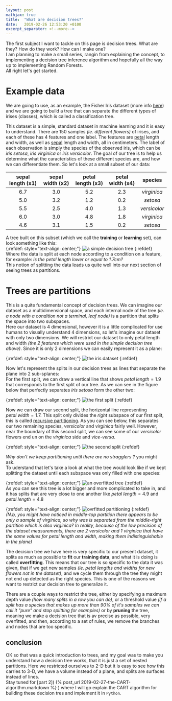 ```yaml
---
layout: post
mathjax: true
title:  "What are decision trees?"
date:   2019-02-26 12:53:20 +0100
excerpt_separator: <!--more-->
---
```


The first subject I want to tackle on this page is decision trees. What are they? How do they work? How can I make one?  
I am planning to make a small series, rangin from explaining the concept, to implementing a decision tree inference algorithm and hopefully all the way up to implementing Random Forests.  
All right let's get started.  
<!--more-->

# Example data
We are going to use, as an example, the Fisher Iris dataset (more info [here](https://en.wikipedia.org/wiki/Iris_flower_data_set)) and we are going to build a tree that can separate the different types of irises (classes), which is called a classification tree. 

This dataset is a simple, standard dataset in machine learning and it is easy to understand. 
There are  150 samples *(ie. different flowers)* of irises, and each of these has 4 features and one label. The features are [petal](https://en.wikipedia.org/wiki/Petal) length and width, as well as [sepal](https://en.wikipedia.org/wiki/Sepal) length and width, all in centimeters. The label of each observation is simply 
the species of the observed iris, which can be *iris setosa*, *iris virginica* or *iris versicolor*. The goal of our tree is to help us determine what the caracteristics of these different species are, and how we can differentiate them. 
So let's look at a small subset of our data:  

| sepal length (x1) | sepal width (x2) | petal length (x3) | petal width (x4) |   species    |
|:-----------------:|:----------------:|:-----------------:|:----------------:|:------------:|
|        6.7        |        3.0       |        5.2        |        2.3       |  *virginica* |
|        5.0        |        3.2       |        1.2        |        0.2       |   *setosa*   |
|        5.5        |        2.5       |        4.0        |        1.3       | *versicolor* |
|        6.0        |        3.0       |        4.8        |        1.8       |  *virginica* |
|        4.6        |        3.1       |        1.5        |        0.2       |   *setosa*   |

A tree built on this subset (which we call the **training** or **learning** set), can look something like this:  
{:refdef: style="text-align: center;"}
![a simple decision tree]({{site.baseurl}}/assets/images/simple_tree.svg)
{:refdef}
Where the data is split at each node according to a condition on a feature, for example: *is the petal length lower or equal to 1.7cm?*  
This notion of splitting the data leads us quite well into our next section of seeing trees as partitions. 

# Trees are partitions
This is a quite fundamental concept of decision trees. We can imagine our dataset as a multidimensional space, and each internal node of the tree *(ie. a node with a condition not a terminal, leaf node)* is a partition that splits the space into two subspaces.  
Here our dataset is 4 dimensional, however it is a little complicated for use humans to visually understand 4 dimensions, so let's imagine our dataset with only two dimensions. We will restrict our dataset to only petal length and width *(the 2 features which were used in the simple decision tree above)*. Since it is only 2 dimensions we can easily represent it as a plane:  

{:refdef: style="text-align: center;"}
![the iris dataset]({{site.baseurl}}/assets/images/iris_dataset_base.svg)
{:refdef}

Now let's represent the splits in our decision trees as lines that separate the plane into 2 sub-splanes:  
For the first split, we can draw a vertical line that shows  $petal\ length = 1.9$ that corresponds to the first split of our tree. As we can see in the figure below that perfectly separates *iris setosa* form the other two:  

{:refdef: style="text-align: center;"}
![the first split]({{site.baseurl}}/assets/images/iris_dataset_split_1.svg)
{:refdef}  

Now we can draw our second split, the horizontal line representing $petal\ width = 1.7$. This split only divides the *right* subspace of our first split, this is called [recursive partitioning](https://en.wikipedia.org/wiki/Recursive_partitioning). As you can see below, this separates our two remaining species, *versicolor* and *virginica* fairly well. However, near the boundary of this second split, we can see some of our *versicolor* flowers end un on the *virginica* side and *vice-versa*. 

{:refdef: style="text-align: center;"}
![the second split]({{site.baseurl}}/assets/images/iris_dataset_split_2.svg)
{:refdef}  

*Why don't we keep partitioning until there are no stragglers ?* you might ask.  
To uderstand that let's take a look at what the tree would look like if we kept splitting the dataset until each subspace was only filled with one species:  

{:refdef: style="text-align: center;"}
![an overfitted tree]({{site.baseurl}}/assets/images/overfitted_tree.svg)
{:refdef}  
As you can see this tree is a lot bigger and more complicated to take in, and it has splits that are very close to one another like $petal\ length = 4.9$ and $petal\ length = 4.8$ 

{:refdef: style="text-align: center;"}
![ovrfitted partitioning]({{site.baseurl}}/assets/images/iris_splits_overfit.svg)
{:refdef}  
*(N.b, you might have noticed in middle-top partition there appears to be only a sample of virginica, so why was is separated from the middle-right partition which is also virginica? In reality, because of the low precision of the dataset measurements, there are 2 versicolor and 1 virginica that have the same values for petal length and width, making them indistinguishable in the plane)*  

The decision tree we have here is very specific to our present dataset, it splits as much as possible to **fit** our **training data**, and what it is doing is called **overfitting**. This means that our tree is so specific to the data it was given, that if we get new samples *(ie. petal lengths and widths for new flowers not in the dataset)*, and we cycle them through the tree they might not end up detected as the right species. This is one of the reasons we want to restrict our decision tree to generalize it.  

There are a couple ways to restrict the tree, either by specifying a maximum depth value *(how many splits in a row you can do)*, or a threshold value *(if a split has a species that makes up more than 90% of it's samples we can call it "pure" and stop splitting for examples)* or by **pruning** the tree, meaning we make a decision tree that is av precise as possible, very overfitted, and then, according to a set of rules, we remove the branches and nodes that are too specific.  

## conclusion
OK so that was a quick introduction to trees, and my goal was to make you understand how a decision tree works, that it is just a set of nested partitions. Here we restricted ourselves to 2-D but it is easy to see how this carries to 3-D, we have a volume instead of a plane, and splits are surfaces instead of lines.  
Stay tuned for [part 2]( {% post_url 2019-02-27-the-CART-algorithm.markdown %} ) where I will go explain the CART algorithm for building these decision tres and implement it in `Python`.